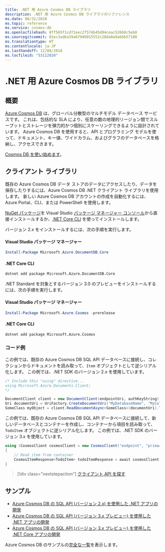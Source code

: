 ```yaml
---
title: .NET 用 Azure Cosmos DB ライブラリ
description: .NET 用 Azure Cosmos DB ライブラリのリファレンス
ms.date: 08/31/2018
ms.topic: reference
ms.service: cosmos-db
ms.openlocfilehash: 8ff565f1cd72eec2f574b45d04ceac526b8c5eb0
ms.sourcegitcommit: 01ec3adba39a6f946015552c28da0a9a6bb57180
ms.translationtype: HT
ms.contentlocale: ja-JP
ms.lasthandoff: 12/08/2018
ms.locfileid: "53112020"
---
```

# <a name="azure-cosmos-db-libraries-for-net"></a>.NET 用 Azure Cosmos DB ライブラリ

## <a name="overview"></a>概要

[Azure Cosmos DB](https://docs.microsoft.com/azure/cosmos-db/introduction) は、グローバル分散型のマルチモデル データベース サービスです。 これは、包括的な SLA により、任意の数の地理的リージョン間でスループットとストレージを弾力的かつ個別にスケーリングできるように設計されています。 Azure Cosmos DB を使用すると、API とプログラミング モデルを使って、ドキュメント、キー値、ワイドカラム、およびグラフのデータベースを格納し、アクセスできます。 

[Cosmos DB を使い始めます](https://docs.microsoft.com/azure/cosmos-db/create-sql-api-dotnet)。

## <a name="client-library"></a>クライアント ライブラリ

既存の Azure Cosmos DB データ ストアのデータにアクセスしたり、データを保存したりするには、Azure Cosmos DB .NET クライアント ライブラリを使用します。 新しい Azure Cosmos DB アカウントの作成を自動化するには、Azure Portal、CLI、または PowerShell を使用します。

[NuGet パッケージ](https://www.nuget.org/packages/Microsoft.Azure.DocumentDB.Core)を Visual Studio [パッケージ マネージャー コンソール][PackageManager]から直接インストールするか、[.NET Core CLI][DotNetCLI] を使ってインストールします。

バージョン 2.x をインストールするには、次の手順を実行します。

#### <a name="visual-studio-package-manager"></a>Visual Studio パッケージ マネージャー

```powershell
Install-Package Microsoft.Azure.DocumentDB.Core
```

#### <a name="net-core-cli"></a>.NET Core CLI

```bash
dotnet add package Microsoft.Azure.DocumentDB.Core
```

.NET Standard を対象とするバージョン 3.0 のプレビューをインストールするには、次の手順を実行します。 

#### <a name="visual-studio-package-manager"></a>Visual Studio パッケージ マネージャー

```powershell
Install-Package Microsoft.Azure.Cosmos -prerelease
```

#### <a name="net-core-cli"></a>.NET Core CLI

```bash
dotnet add package Microsoft.Azure.Cosmos
```


### <a name="code-example"></a>コード例

この例では、既存の Azure Cosmos DB SQL API データベースに接続し、コレクションからドキュメントを読み取って、`Item` オブジェクトとして逆シリアル化します。 この例では、.NET SDK のバージョン 2.x を使用しています。   

```csharp
/* Include this "using" directive...
using Microsoft.Azure.Documents.Client;
*/

DocumentClient client = new DocumentClient(endpointUri, authKeyString);
Uri documentUri = UriFactory.CreateDocumentUri("MyDatabaseName", "MyCollectionName", "DocumentId");
SomeClass myObject = client.ReadDocumentAsync<SomeClass>(documentUri).ToString();
```

この例では、既存の Azure Cosmos DB SQL API データベースに接続して、新しいデータベースとコンテナーを作成し、コンテナーから項目を読み取って、`TodoItem` オブジェクトに逆シリアル化します。 この例では、.NET SDK のバージョン 3.x を使用しています。   

```csharp
using (CosmosClient cosmosClient = new CosmosClient("endpoint", "primaryKey"))
{
    // Read item from container
    CosmosItemResponse<TodoItem> todoItemResponse = await cosmosClient.Databases["DatabaseId"].Containers["ContainerId"].Items.ReadItemAsync<TodoItem>("partitionKeyValue", "ItemId");
}
```

> [!div class="nextstepaction"]
> [クライアント API を探す](/dotnet/api/overview/azure/cosmosdb/client)

## <a name="samples"></a>サンプル

* [Azure Cosmos DB の SQL API (バージョン 2.x) を使用した .NET アプリの開発](https://github.com/Azure-Samples/documentdb-dotnet-todo-app/)
* [Azure Cosmos DB の SQL API (バージョン 3.x プレビュー) を使用した .NET アプリの開発](https://github.com/Azure-Samples/cosmos-dotnet-todo-app/)
* [Azure Cosmos DB の SQL API (バージョン 3.x プレビュー) を使用した .NET Core アプリの開発](https://github.com/Azure-Samples/cosmos-dotnet-core-getting-started)

Azure Cosmos DB のサンプルの[完全な一覧](https://azure.microsoft.com/resources/samples/?platform=dotnet&term=cosmosdb)を表示します。

[PackageManager]: https://docs.microsoft.com/nuget/tools/package-manager-console
[DotNetCLI]: https://docs.microsoft.com/dotnet/core/tools/dotnet-add-package
